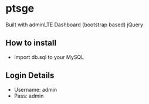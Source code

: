# ptsge
Built with adminLTE Dashboard (bootstrap based) jQuery

## How to install
- Import db.sql to your MySQL

## Login Details
- Username: admin
- Pass: admin
